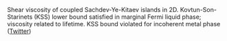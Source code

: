 
Shear viscosity of coupled Sachdev-Ye-Kitaev islands in 2D. Kovtun-Son-Starinets (KSS) lower bound satisfied in marginal Fermi liquid phase; viscosity related to lifetime. KSS bound violated for incoherent metal phase ([Twitter](https://twitter.com/JoshuahHeath/status/1120331526300995587))
